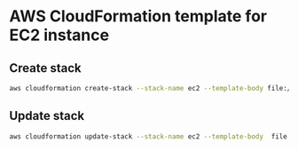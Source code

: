 # AWS CloudFormation template for EC2 instance

## Create stack
```bash
aws cloudformation create-stack --stack-name ec2 --template-body file://ec2.yaml --parameters file://parameters.json
```

## Update stack
```bash
aws cloudformation update-stack --stack-name ec2 --template-body  file://ec2.yaml --parameters file://parameters.json
```